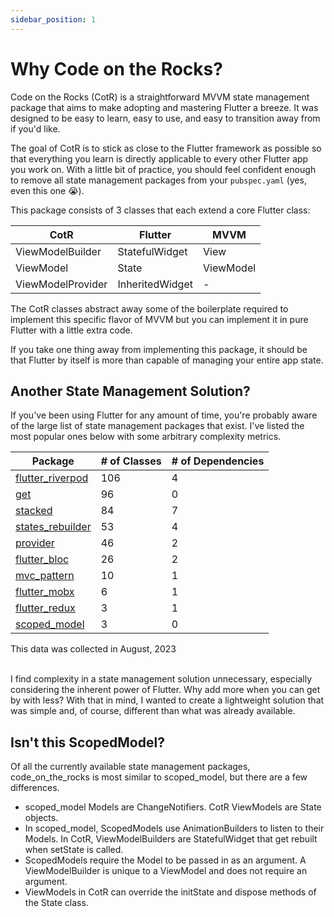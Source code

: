 ```yaml
---
sidebar_position: 1
---
```


# Why Code on the Rocks?

Code on the Rocks (CotR) is a straightforward MVVM state management package that aims to make adopting and mastering Flutter a breeze. It was designed to be easy to learn, easy to use, and easy to transition away from if you'd like.

The goal of CotR is to stick as close to the Flutter framework as possible so that everything you learn is directly applicable to every other Flutter app you work on. With a little bit of practice, you should feel confident enough to remove all state management packages from your `pubspec.yaml` (yes, even this one 😭).

This package consists of 3 classes that each extend a core Flutter class:

| CotR | Flutter | MVVM |
| --- | --- | --- |
| ViewModelBuilder | StatefulWidget | View |
| ViewModel | State | ViewModel |
| ViewModelProvider | InheritedWidget | - |

The CotR classes abstract away some of the boilerplate required to implement this specific flavor of MVVM but you can implement it in pure Flutter with a little extra code.

If you take one thing away from implementing this package, it should be that Flutter by itself is more than capable of managing your entire app state.


## Another State Management Solution?

If you've been using Flutter for any amount of time, you're probably aware of the large list of state management packages that exist. I've listed the most popular ones below with some arbitrary complexity metrics.

| Package | # of Classes | # of Dependencies | 
| --- | --- | --- |
| [flutter_riverpod](https://pub.dev/packages/flutter_riverpod) | 106 | 4 |
| [get](https://pub.dev/packages/get) | 96 | 0 |
| [stacked](https://pub.dev/packages/stacked) | 84 | 7 |
| [states_rebuilder](https://pub.dev/packages/states_rebuilder) | 53 | 4 |
| [provider](https://pub.dev/packages/provider) | 46 | 2 |
| [flutter_bloc](https://pub.dev/packages/flutter_bloc) | 26 | 2 |
| [mvc_pattern](https://pub.dev/packages/mvc_pattern) | 10 | 1 |
| [flutter_mobx](https://pub.dev/packages/flutter_mobx) | 6 | 1 | 
| [flutter_redux](https://pub.dev/packages/flutter_redux/versions) | 3 | 1 |
| [scoped_model](https://pub.dev/packages/scoped_model) | 3 | 0 |

<div class="alert alert--secondary" role="alert">
  This data was collected in August, 2023
</div>


<br/>


I find complexity in a state management solution unnecessary, especially considering the inherent power of Flutter. Why add more when you can get by with less? With that in mind, I wanted to create a lightweight solution that was simple and, of course, different than what was already available.

## Isn't this ScopedModel?

Of all the currently available state management packages, code_on_the_rocks is most similar to scoped_model, but there are a few differences.
- scoped_model Models are ChangeNotifiers. CotR ViewModels are State objects.
- In scoped_model, ScopedModels use AnimationBuilders to listen to their Models. In CotR, ViewModelBuilders are StatefulWidget that get rebuilt when setState is called.
- ScopedModels require the Model to be passed in as an argument. A ViewModelBuilder is unique to a ViewModel and does not require an argument.
- ViewModels in CotR can override the initState and dispose methods of the State class.

